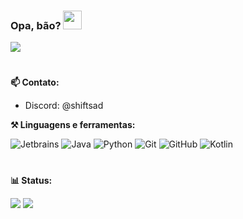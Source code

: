 ### Opa, bão? <img width="30px" src="https://raw.githubusercontent.com/iampavangandhi/iampavangandhi/master/gifs/Hi.gif">
![](https://komarev.com/ghpvc/?username=ShiftSad&label=PROFILE+VIEWS)<br/>
#

**📫 Contato:**

- Discord: @shiftsad

**⚒ Linguagens e ferramentas:**

![Jetbrains](https://img.shields.io/badge/-Jetbrains's%20IDEs-black?style=flat&logo=jetbrains)
![Java](https://img.shields.io/badge/-Java-black?style=flat&logo=java) 
![Python](https://img.shields.io/badge/-Python-black?style=flat&logo=python) 
![Git](https://img.shields.io/badge/-Git-black?style=flat&logo=git)
![GitHub](https://img.shields.io/badge/-Github-black?style=flat&logo=github)
![Kotlin](https://img.shields.io/badge/-Kotlin-black?style=flat&logo=kotlin)

#
**📊 Status:**

[![](https://github-readme-stats.vercel.app/api?username=ShiftSad&show_icons=true&theme=tokyonight)](https://github.com/ShiftSad/github-readme-stats) 
[![](https://github-readme-streak-stats.herokuapp.com/?user=ShiftSad&theme=tokyonight)](https://github.com/ShiftSad)
